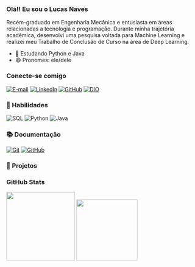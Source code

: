 ### Olá!! Eu sou o Lucas Naves

Recém-graduado em Engenharia Mecânica e entusiasta em áreas relacionadas a tecnologia e programação. Durante minha trajetória acadêmica, desenvolvi uma pesquisa voltada para Machine Learning e realizei meu Trabalho de Conclusão de Curso na área de Deep Learning.
- 🌱 Estudando Python e Java
- 😄 Pronomes: ele/dele
  
### Conecte-se comigo

[![E-mail](https://img.shields.io/badge/Gmail-D14836?style=for-the-badge&logo=gmail&logoColor=white)](lucasnavesdasilveira@gmail.com)
[![LinkedIn](https://img.shields.io/badge/-LinkedIn-0077B5?style=for-the-badge&logo=linkedin&logoColor=White)](https://www.linkedin.com/in/lucas-naves-da-silveira-4a733a171/)
[![GitHub](https://img.shields.io/badge/GitHub-100000?style=for-the-badge&logo=github&logoColor=white)](https://github.com/LucasNSilveira)
[![DIO](https://img.shields.io/badge/-%20DIO-30A3DC?style=for-the-badge)](https://www.dio.me/users/lucasnavesdasilveira)

### 🎯 Habilidades
![SQL](https://img.shields.io/badge/PostgreSQL-316192?style=for-the-badge&logo=postgresql&logoColor=white)
![Python](https://img.shields.io/badge/Python-14354C?style=for-the-badge&logo=python&logoColor=white)
![Java](https://img.shields.io/badge/Java-000?style=for-the-badge&logo=java&logoColor=30A3DC)

### 📚 Documentação
[![Git](https://img.shields.io/badge/Git-000?style=for-the-badge&logo=git&logoColor=E94D5F)](https://git-scm.com/doc)
[![GitHub](https://img.shields.io/badge/GitHub-000?style=for-the-badge&logo=github&logoColor=30A3DC)](https://docs.github.com/)

### 📌 Projetos 

### GitHub Stats
<div>
  <img height="180em", src="https://github-readme-stats.vercel.app/api?username=LucasNSilveira&show_icons=true&theme=dark&include_all_commits=true&count_private=true"/>
  <img height="160em", src="https://github-readme-stats.vercel.app/api/top-langs/?username=LucasNSilveira&layout=compact&langs_count=16&theme=dark"/>
</div>
